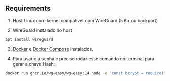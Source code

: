 
## Requirements

1) Host Linux com kernel compatível com WireGuard (5.6+ ou backport)

2) WireGuard instalado no host 
 ```sh   
apt install wireguard 
```
3) [Docker](https://docs.docker.com/engine/install/) e [Docker Compose](https://docs.docker.com/compose/install/linux/#install-the-plugin-manually) instalados.

4) Para usar o a senha e preciso rodar esse comando no terminal para gerar a chave Hash:
```sh
docker run ghcr.io/wg-easy/wg-easy:14 node -e 'const bcrypt = require("bcryptjs"); const hash = bcrypt.hashSync("YOUR_PASSWORD", 10); console.log(hash.replace(/\$/g, "$$$$"));'
```